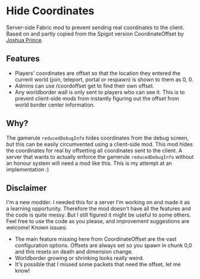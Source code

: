 Hide Coordinates
================
Server-side Fabric mod to prevent sending real coordinates to the client. Based on and partly copied from the Spigot version CoordinateOffset by [Joshua Prince](https://github.com/joshuaprince).


Features
---
* Players' coordinates are offset so that the location they entered the current world (join, teleport, portal or respawn) is shown to them as 0, 0.
* Admins can use /coordoffset get to find their own offset.
* Any worldborder wall is only sent to players who can see it. This is to prevent client-side mods from instantly figuring out the offset from world border center information.


Why?
---
The gamerule `reducedDebugInfo` hides coordinates from the debug screen, but this can be easily circumvented using a client-side mod. This mod hides the coordinates for real by offsetting all coordinates sent to the client.
A server that wants to actually enforce the gamerule `reducedDebugInfo` without an honour system will need a mod like this. This is my attempt at an implementation :)


Disclaimer
---
I'm a new modder. I needed this for a server I'm working on and made it as a learning opportunity. Therefore the mod doesn't have all the features and the code is quite messy. But I still figured it might be useful to some others. Feel free to use the code as you please, and improvement suggestions are welcome!
Known issues:
* The main feature missing here from CoordinateOffset are the vast configuration options. Offsets are always set so you spawn in chunk 0,0 and this resets on death and dimension change.
* Worldborder growing or shrinking looks really weird.
* It's possible that I missed some packets that need the offset, let me know!
